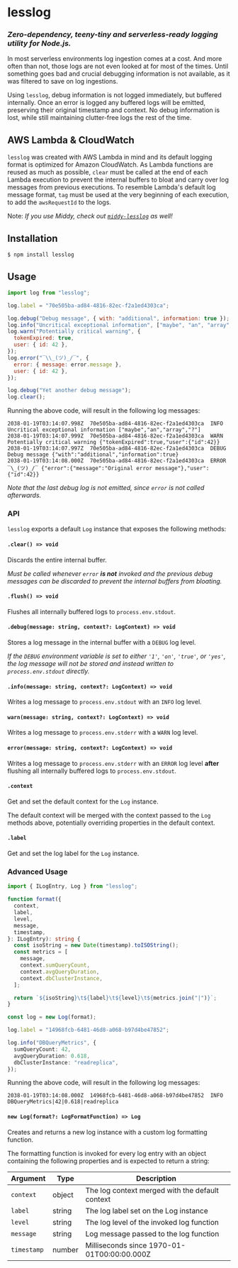 # lesslog

### _Zero-dependency, teeny-tiny and serverless-ready logging utility for Node.js._

In most serverless environments log ingestion comes at a cost. And more often than not, those logs are not even looked at for most of the times. Until something goes bad and crucial debugging information is not available, as it was filtered to save on log ingestions.

Using `lesslog`, debug information is not logged immediately, but buffered internally. Once an error is logged any buffered logs will be emitted, preserving their original timestamp and context. No debug information is lost, while still maintaining clutter-free logs the rest of the time.

## AWS Lambda & CloudWatch

`lesslog` was created with AWS Lambda in mind and its default logging format is optimized for Amazon CloudWatch. As Lambda functions are reused as much as possible, `clear` must be called at the end of each Lambda execution to prevent the internal buffers to bloat and carry over log messages from previous executions. To resemble Lambda's default log message format, `tag` must be used at the very beginning of each execution, to add the `awsRequestId` to the logs.

Note: _If you use Middy, check out [`middy-lesslog`](https://github.com/robdasilva/middy-lesslog/#readme) as well!_

## Installation

```shell
$ npm install lesslog
```

## Usage

```javascript
import log from "lesslog";

log.label = "70e505ba-ad84-4816-82ec-f2a1ed4303ca";

log.debug("Debug message", { with: "additional", information: true });
log.info("Uncritical exceptional information", ["maybe", "an", "array", "?"]);
log.warn("Potentially critical warning", {
  tokenExpired: true,
  user: { id: 42 },
});
log.error("‾\\_(ツ)_/‾", {
  error: { message: error.message },
  user: { id: 42 },
});

log.debug("Yet another debug message");
log.clear();
```

Running the above code, will result in the following log messages:

```shell
2038-01-19T03:14:07.998Z  70e505ba-ad84-4816-82ec-f2a1ed4303ca  INFO  Uncritical exceptional information ["maybe","an","array","?"]
2038-01-19T03:14:07.999Z  70e505ba-ad84-4816-82ec-f2a1ed4303ca  WARN  Potentially critical warning {"tokenExpired":true,"user":{"id":42}}
2038-01-19T03:14:07.997Z  70e505ba-ad84-4816-82ec-f2a1ed4303ca  DEBUG  Debug message {"with":"additional","information":true}
2038-01-19T03:14:08.000Z  70e505ba-ad84-4816-82ec-f2a1ed4303ca  ERROR  ‾\_(ツ)_/‾ {"error":{"message":"Original error message"},"user":{"id":42}}
```

_Note that the last debug log is not emitted, since `error` is not called afterwards._

### API

`lesslog` exports a default `Log` instance that exposes the following methods:

#### `.clear() => void`

Discards the entire internal buffer.

_Must be called whenever `error` **is not** invoked and the previous debug messages can be discarded to prevent the internal buffers from bloating._

#### `.flush() => void`

Flushes all internally buffered logs to `process.env.stdout`.

#### `.debug(message: string, context?: LogContext) => void`

Stores a log message in the internal buffer with a `DEBUG` log level.

_If the `DEBUG` environment variable is set to either `'1'`, `'on'`, `'true'`, or `'yes'`, the log message will not be stored and instead written to `process.env.stdout` directly._

#### `.info(message: string, context?: LogContext) => void`

Writes a log message to `process.env.stdout` with an `INFO` log level.

#### `warn(message: string, context?: LogContext) => void`

Writes a log message to `process.env.stderr` with a `WARN` log level.

#### `error(message: string, context?: LogContext) => void`

Writes a log message to `process.env.stderr` with an `ERROR` log level **after** flushing all internally buffered logs to `process.env.stdout`.

#### `.context`

Get and set the default context for the `Log` instance.

The default context will be merged with the context passed to the `Log` methods above, potentially overriding properties in the default context.

#### `.label`

Get and set the log label for the `Log` instance.

### Advanced Usage

```typescript
import { ILogEntry, Log } from "lesslog";

function format({
  context,
  label,
  level,
  message,
  timestamp,
}: ILogEntry): string {
  const isoString = new Date(timestamp).toISOString();
  const metrics = [
    message,
    context.sumQueryCount,
    context.avgQueryDuration,
    context.dbClusterInstance,
  ];

  return `${isoString}\t${label}\t${level}\t${metrics.join("|")}`;
}

const log = new Log(format);

log.label = "14968fcb-6481-46d8-a068-b97d4be47852";

log.info("DBQueryMetrics", {
  sumQueryCount: 42,
  avgQueryDuration: 0.618,
  dbClusterInstance: "readreplica",
});
```

Running the above code, will result in the following log messages:

```shell
2038-01-19T03:14:08.000Z  14968fcb-6481-46d8-a068-b97d4be47852  INFO  DBQueryMetrics|42|0.618|readreplica
```

#### `new Log(format?: LogFormatFunction) => Log`

Creates and returns a new log instance with a custom log formatting function.

The formatting function is invoked for every log entry with an object containing the following properties and is expected to return a string:

| Argument    | Type   | Description                                     |
| ----------- | ------ | ----------------------------------------------- |
| `context`   | object | The log context merged with the default context |
| `label`     | string | The log label set on the Log instance           |
| `level`     | string | The log level of the invoked log function       |
| `message`   | string | Log message passed to the log function          |
| `timestamp` | number | Milliseconds since 1970-01-01T00:00:00.000Z     |
